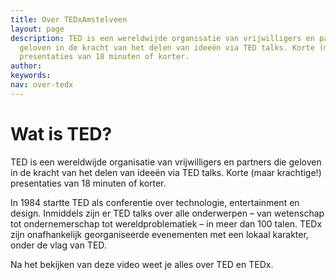 ```yaml
---
title: Over TEDxAmstelveen
layout: page
description: TED is een wereldwijde organisatie van vrijwilligers en partners die
  geloven in de kracht van het delen van ideeën via TED talks. Korte (maar krachtige!)
  presentaties van 18 minuten of korter.
author:
keywords:
nav: over-tedx
---
```


# Wat is TED?

TED is een wereldwijde organisatie van vrijwilligers en partners die geloven in de kracht van het delen van ideeën via TED talks. Korte (maar krachtige!) presentaties van 18 minuten of korter.


In 1984 startte TED als conferentie over technologie, entertainment en design. Inmiddels zijn er TED talks over alle onderwerpen – van wetenschap tot ondernemerschap tot wereldproblematiek – in meer dan 100 talen.
TEDx zijn onafhankelijk georganiseerde evenementen met een lokaal karakter, onder de vlag van TED.

Na het bekijken van deze video weet je alles over TED en TEDx.

<amp-youtube data-videoid="ybYI9VbtOvo" layout="responsive" width="480" height="270"></amp-youtube>
